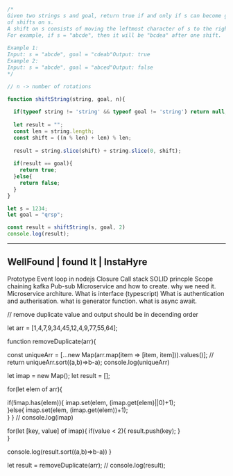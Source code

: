 ```js
/*
Given two strings s and goal, return true if and only if s can become goal after some number 
of shifts on s.
A shift on s consists of moving the leftmost character of s to the rightmost position.
For example, if s = "abcde", then it will be "bcdea" after one shift.
 
Example 1:
Input: s = "abcde", goal = "cdeab"Output: true
Example 2:
Input: s = "abcde", goal = "abced"Output: false
*/

// n -> number of rotations

function shiftString(string, goal, n){
  
  if(typeof string != 'string' && typeof goal != 'string') return null;
  
  let result = "";
  const len = string.length;
  const shift = ((n % len) + len) % len;
  
  result = string.slice(shift) + string.slice(0, shift);
  
  if(result == goal){
    return true;
  }else{
    return false;
  }
}

let s = 1234; 
let goal = "qrsp";

const result = shiftString(s, goal, 2)
console.log(result);
```
-----------------------------------
WellFound | found It | InstaHyre 
-----------------------------------
Prototype
Event loop in nodejs
Closure
Call stack
SOLID princple
Scope chaining
kafka 
Pub-sub 
Microservice and how to create. why we need it.
Microservice architure.
What is interface (typescript)
What is authentication and autherisation.
what is generator function.
what is async await.

//  remove duplicate value and output should be in decending order

let arr = [1,4,7,9,34,45,12,4,9,77,55,64];

function removeDuplicate(arr){
  
  const uniqueArr = [...new Map(arr.map(item => [item, item])).values()];
  // return uniqueArr.sort((a,b)=>b-a);
  console.log(uniqueArr)
  
  let imap = new Map();
  let result = [];
  
  for(let elem of arr){
   
   if(!imap.has(elem)){
    imap.set(elem, (imap.get(elem)||0)+1);  
   }else{
     imap.set(elem, (imap.get(elem))+1);  
   }
  }
  // console.log(imap)
  
  for(let [key, value] of imap){
    if(value < 2){
      result.push(key);
    }  
  }
  
  console.log(result.sort((a,b)=>b-a))
}

let result = removeDuplicate(arr);
// console.log(result);



